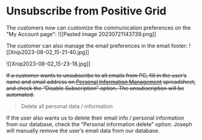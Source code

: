 # Unsubscribe from Positive Grid


The customers now can customize the communication preferences on the "My Account page":
![[Pasted image 20230721143739.png]]

The customer can also manage the email preferences in the email footer:
![[Xnip2023-08-02_15-21-40.jpg]]


![[Xnip2023-08-02_15-23-18.jpg]]

~~If a customer wants to unsubscribe to all emails from PG, fill in the user’s name and email address on [Personal Information Management](https://docs.google.com/spreadsheets/d/1SKvxEdenGdrKdzYuD8PZPvYOlxtCMAf5RNubbkMdfho/edit?usp=sharing) spreadsheet, and check the “Disable Subscription” option. The unsubscription will be automated.~~  

> Delete all personal data / information

If the user also wants us to delete their email info / personal information from our database, check the “Personal information delete” option. Joseph will manually remove the user’s email data from our database.